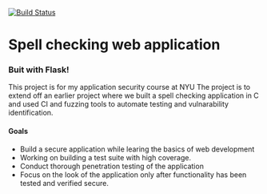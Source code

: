 [![Build Status](https://travis-ci.com/Kurlee/SpellCheckerWebapp.svg?branch=master)](https://travis-ci.com/Kurlee/SpellCheckerWebapp)

# Spell checking web application

### Buit with Flask!

This project is for my application security course at NYU
The project is to extend off an earlier project where we built a 
spell checking application in C and used CI and fuzzing tools to automate
testing and vulnarability identification. 

#### Goals
- Build a secure application while learing the basics of web development
- Working on building a test suite with high coverage.
- Conduct thorough penetration testing of the application
- Focus on the look of the application only after functionality has been tested and verified secure.
